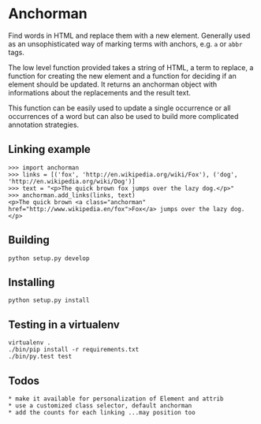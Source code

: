 Anchorman
=========

Find words in HTML and replace them with a new element. Generally used as an
unsophisticated way of marking terms with anchors, e.g. `a` or `abbr` tags.

The low level function provided takes a string of HTML, a term to replace, a
function for creating the new element and a function for deciding if an element
should be updated. It returns an anchorman object with informations about the
replacements and the result text.

This function can be easily used to update a single occurrence or all occurrences
of a word but can also be used to build more complicated annotation strategies.

Linking example
---------------

    >>> import anchorman
    >>> links = [('fox', 'http://en.wikipedia.org/wiki/Fox'), ('dog', 'http://en.wikipedia.org/wiki/Dog')]
    >>> text = "<p>The quick brown fox jumps over the lazy dog.</p>"
    >>> anchorman.add_links(links, text)
    <p>The quick brown <a class="anchorman" href="http://www.wikipedia.en/fox">Fox</a> jumps over the lazy dog.</p>
 


Building
--------

    python setup.py develop

Installing
----------

    python setup.py install

Testing in a virtualenv
-----------------------

    virtualenv .
    ./bin/pip install -r requirements.txt
    ./bin/py.test test

Todos
-----

    * make it available for personalization of Element and attrib
    * use a customized class selector, default anchorman
    * add the counts for each linking ...may position too
